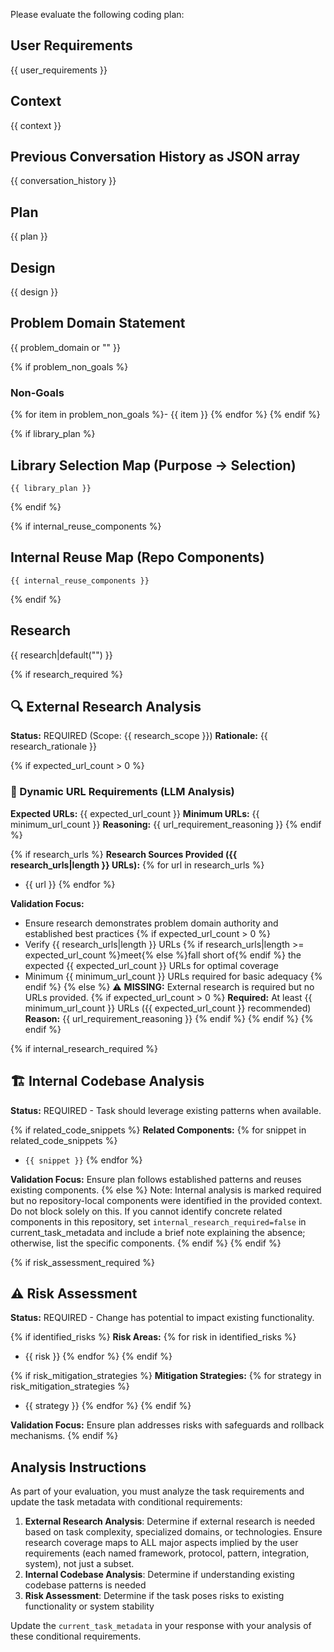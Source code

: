 Please evaluate the following coding plan:

## User Requirements

{{ user_requirements }}

## Context

{{ context }}

## Previous Conversation History as JSON array 
{{ conversation_history }}

## Plan

{{ plan }}

## Design

{{ design }}

## Problem Domain Statement

{{ problem_domain or "" }}

{% if problem_non_goals %}
### Non-Goals
{% for item in problem_non_goals %}- {{ item }}
{% endfor %}
{% endif %}

{% if library_plan %}
## Library Selection Map (Purpose → Selection)

```
{{ library_plan }}
```
{% endif %}

{% if internal_reuse_components %}
## Internal Reuse Map (Repo Components)

```
{{ internal_reuse_components }}
```
{% endif %}

## Research

{{ research|default("") }}

{% if research_required %}
## 🔍 External Research Analysis

**Status:** REQUIRED (Scope: {{ research_scope }})
**Rationale:** {{ research_rationale }}

{% if expected_url_count > 0 %}
### 🧠 Dynamic URL Requirements (LLM Analysis)
**Expected URLs:** {{ expected_url_count }}
**Minimum URLs:** {{ minimum_url_count }}
**Reasoning:** {{ url_requirement_reasoning }}
{% endif %}

{% if research_urls %}
**Research Sources Provided ({{ research_urls|length }} URLs):**
{% for url in research_urls %}
- {{ url }}
{% endfor %}

**Validation Focus:** 
- Ensure research demonstrates problem domain authority and established best practices
{% if expected_url_count > 0 %}
- Verify {{ research_urls|length }} URLs {% if research_urls|length >= expected_url_count %}meet{% else %}fall short of{% endif %} the expected {{ expected_url_count }} URLs for optimal coverage
- Minimum {{ minimum_url_count }} URLs required for basic adequacy
{% endif %}
{% else %}
⚠️ **MISSING:** External research is required but no URLs provided.
{% if expected_url_count > 0 %}
**Required:** At least {{ minimum_url_count }} URLs ({{ expected_url_count }} recommended)
**Reason:** {{ url_requirement_reasoning }}
{% endif %}
{% endif %}
{% endif %}

{% if internal_research_required %}
## 🏗️ Internal Codebase Analysis

**Status:** REQUIRED - Task should leverage existing patterns when available.

{% if related_code_snippets %}
**Related Components:**
{% for snippet in related_code_snippets %}
- `{{ snippet }}`
{% endfor %}

**Validation Focus:** Ensure plan follows established patterns and reuses existing components.
{% else %}
Note: Internal analysis is marked required but no repository-local components were identified in the provided context. Do not block solely on this. If you cannot identify concrete related components in this repository, set `internal_research_required=false` in current_task_metadata and include a brief note explaining the absence; otherwise, list the specific components.
{% endif %}
{% endif %}

{% if risk_assessment_required %}
## ⚠️ Risk Assessment

**Status:** REQUIRED - Change has potential to impact existing functionality.

{% if identified_risks %}
**Risk Areas:**
{% for risk in identified_risks %}
- {{ risk }}
{% endfor %}
{% endif %}

{% if risk_mitigation_strategies %}
**Mitigation Strategies:**
{% for strategy in risk_mitigation_strategies %}
- {{ strategy }}
{% endfor %}
{% endif %}

**Validation Focus:** Ensure plan addresses risks with safeguards and rollback mechanisms.
{% endif %}

## Analysis Instructions

As part of your evaluation, you must analyze the task requirements and update the task metadata with conditional requirements:

1. **External Research Analysis**: Determine if external research is needed based on task complexity, specialized domains, or technologies. Ensure research coverage maps to ALL major aspects implied by the user requirements (each named framework, protocol, pattern, integration, system), not just a subset.
2. **Internal Codebase Analysis**: Determine if understanding existing codebase patterns is needed
3. **Risk Assessment**: Determine if the task poses risks to existing functionality or system stability

Update the `current_task_metadata` in your response with your analysis of these conditional requirements.
